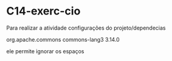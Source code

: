# C14-exerc-cio
Para realizar a atividade
configurações do projeto/dependecias 

<dependencies>
        <dependency>
            <groupId>org.apache.commons</groupId>
            <artifactId>commons-lang3</artifactId>
            <version>3.14.0</version>
        </dependency>
</dependencies>

ele permite ignorar os espaços
